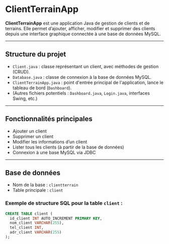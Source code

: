 #  ClientTerrainApp

**ClientTerrainApp** est une application Java de gestion de clients et de terrains. Elle permet d’ajouter, afficher, modifier et supprimer des clients depuis une interface graphique connectée à une base de données MySQL.

---

##  Structure du projet

- `Client.java` : classe représentant un client, avec méthodes de gestion (CRUD).
- `Database.java` : classe de connexion à la base de données MySQL.
- `ClientTerrainApp.java` : point d'entrée principal de l'application, lance le tableau de bord (`Dashboard`).
- (Autres fichiers potentiels : `Dashboard.java`, `Login.java`, interfaces Swing, etc.)

---

##  Fonctionnalités principales

-  Ajouter un client
-  Supprimer un client
-  Modifier les informations d’un client
-  Lister tous les clients (à partir de la base de données)
-  Connexion à une base MySQL via JDBC

---

##  Base de données

- Nom de la base : `clientterrain`
- Table principale : `client`

###  Exemple de structure SQL pour la table `client` :

```sql
CREATE TABLE client (
  id_client INT AUTO_INCREMENT PRIMARY KEY,
  nom_client VARCHAR(255),
  tel_client INT,
  adr_client VARCHAR(255)
);
